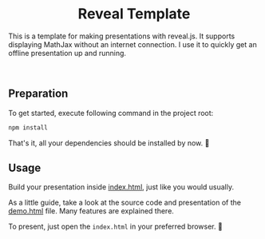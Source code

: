 
<h1 align="center">
Reveal Template
</h1>

This is a template for making presentations with reveal.js. It supports displaying MathJax without an internet connection.
I use it to quickly get an offline presentation up and running.

<br>

## Preparation

To get started, execute following command in the project root:
```bash
npm install
```

That's it, all your dependencies should be installed by now. 🎉

## Usage
Build your presentation inside [index.html](https://github.com/luca-schlecker/reveal-template/blob/main/index.html), just like you would usually.

As a little guide, take a look at the source code and presentation of the [demo.html](https://github.com/luca-schlecker/reveal-template/blob/main/demo.html) file. Many features are explained there.

To present, just open the `index.html` in your preferred browser. 🚀
